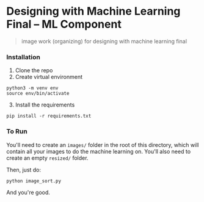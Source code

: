 # Designing with Machine Learning Final – ML Component

> image work (organizing) for designing with machine learning final

### Installation

1. Clone the repo
2. Create virtual environment

```
python3 -m venv env
source env/bin/activate
```

3. Install the requirements

```
pip install -r requirements.txt
```

### To Run

You'll need to create an `images/` folder in the root of this directory, which will contain all your images to do the machine learning on. You'll also need to create an empty `resized/` folder.

Then, just do:

```
python image_sort.py
```

And you're good.
